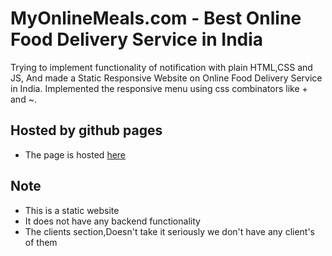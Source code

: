 # MyOnlineMeals.com - Best Online Food Delivery Service in India
Trying to implement functionality of notification with plain HTML,CSS and JS, And made a Static Responsive Website on Online Food Delivery Service in India. Implemented the responsive menu using css combinators like + and ~.

## Hosted by github pages
* The page is hosted [here](https://grep-many.github.io/MyOnlineMeals-FoodRestaurantWebsite/)

## Note
* This is a static website
* It does not have any backend functionality
* The clients section,Doesn't take it seriously we don't have any client's of them
